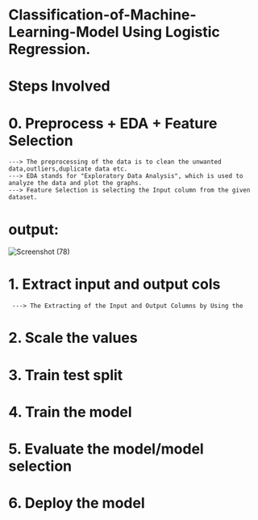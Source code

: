 # Classification-of-Machine-Learning-Model Using Logistic Regression.
# Steps Involved
# 0. Preprocess + EDA + Feature Selection
    ---> The preprocessing of the data is to clean the unwanted data,outliers,duplicate data etc.
    ---> EDA stands for "Exploratory Data Analysis", which is used to analyze the data and plot the graphs. 
    ---> Feature Selection is selecting the Input column from the given dataset.
  # output:
![Screenshot (78)](https://github.com/mudith-nahata/Classification-of-Machine-Learning-Model/assets/96544398/b85db52f-d015-44cc-b67f-d6d51c68af1c)

# 1. Extract input and output cols
     ---> The Extracting of the Input and Output Columns by Using the 
# 2. Scale the values
# 3. Train test split
# 4. Train the model
# 5. Evaluate the model/model selection
# 6. Deploy the model
